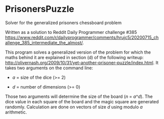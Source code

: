 # PrisonersPuzzle
Solver for the generalized prisoners chessboard problem

Written as a solution to Reddit Daily Programmer challenge #385 https://www.reddit.com/r/dailyprogrammer/comments/hrujc5/20200715_challenge_385_intermediate_the_almost/.

This program solves a generalized version of the problem for which the maths behind it are explained in section (d) of the following writeup: http://olivernash.org/2009/10/31/yet-another-prisoner-puzzle/index.html. It takes two arguments on the command line:

- *a* = size of the dice (>= 2)

- *d* = number of dimensions (>= 0)

Those two arguments will determine the size of the board (*n* = *a*^*d*). The dice value in each square of the board and the magic square are generated randomly. Calculation are done on vectors of size *d* using modulo *a* arithmetic.
